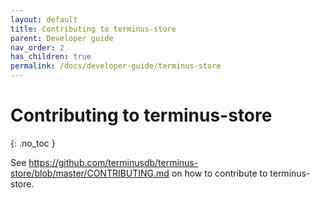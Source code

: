 ```yaml
---
layout: default
title: Contributing to terminus-store
parent: Developer guide
nav_order: 2
has_children: true
permalink: /docs/developer-guide/terminus-store
---
```


# Contributing to terminus-store
{: .no_toc }

See https://github.com/terminusdb/terminus-store/blob/master/CONTRIBUTING.md on how to contribute to terminus-store.
